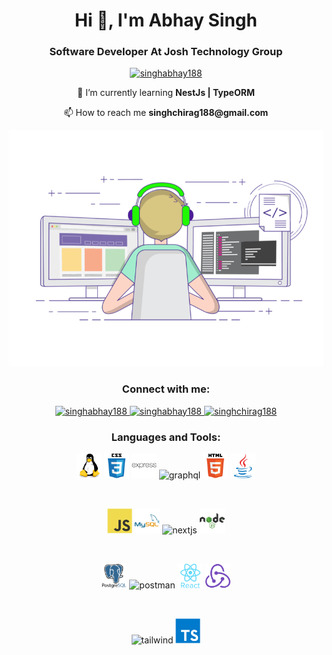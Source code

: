 <h1 align="center">Hi 👋, I'm Abhay Singh</h1>
<h3 align="center">Software Developer At Josh Technology Group</h3>
  
<p align="center"> 
  <a href="https://github.com/ryo-ma/github-profile-trophy">
    <img src="https://github-profile-trophy.vercel.app/?username=singhabhay188" alt="singhabhay188" />
  </a> 
</p>  

<p align="center">🌱 I’m currently learning <strong>NestJs | TypeORM</strong></p>
<p align="center">📫 How to reach me <strong>singhchirag188@gmail.com</strong></p>

<p align="center">
  <img src="https://raw.githubusercontent.com/devSouvik/devSouvik/master/gif3.gif" alt="Gif" />
</p>

<h3 align="center">Connect with me:</h3>
<p align="center">
  <a href="https://linkedin.com/in/singhabhay188" target="blank">
    <img src="https://raw.githubusercontent.com/rahuldkjain/github-profile-readme-generator/master/src/images/icons/Social/linked-in-alt.svg" alt="singhabhay188" height="30" width="40" />
  </a>
  <a href="https://www.leetcode.com/singhabhay188" target="blank">
    <img src="https://raw.githubusercontent.com/rahuldkjain/github-profile-readme-generator/master/src/images/icons/Social/leet-code.svg" alt="singhabhay188" height="30" width="40" />
  </a>
  <a href="https://auth.geeksforgeeks.org/user/singhchirag188" target="blank">
    <img src="https://raw.githubusercontent.com/rahuldkjain/github-profile-readme-generator/master/src/images/icons/Social/geeks-for-geeks.svg" alt="singhchirag188" height="30" width="40" />
  </a>
</p>

<h3 align="center">Languages and Tools:</h3>

<p align="center">
  <img src="https://raw.githubusercontent.com/devicons/devicon/master/icons/linux/linux-original.svg" alt="linux" width="40" height="40"/>  
  <img src="https://raw.githubusercontent.com/devicons/devicon/master/icons/css3/css3-original-wordmark.svg" alt="css3" width="40" height="40"/>  
  <img src="https://raw.githubusercontent.com/devicons/devicon/master/icons/express/express-original-wordmark.svg" alt="express" width="40" height="40"/>  
  <img src="https://www.vectorlogo.zone/logos/graphql/graphql-icon.svg" alt="graphql" width="40" height="40"/>  
  <img src="https://raw.githubusercontent.com/devicons/devicon/master/icons/html5/html5-original-wordmark.svg" alt="html5" width="40" height="40"/>  
  <img src="https://raw.githubusercontent.com/devicons/devicon/master/icons/java/java-original.svg" alt="java" width="40" height="40"/>  
</p>

<br>

<p align="center">
  <img src="https://raw.githubusercontent.com/devicons/devicon/master/icons/javascript/javascript-original.svg" alt="javascript" width="40" height="40"/>  
  <img src="https://raw.githubusercontent.com/devicons/devicon/master/icons/mysql/mysql-original-wordmark.svg" alt="mysql" width="40" height="40"/> 
  <img src="https://cdn.worldvectorlogo.com/logos/nextjs-2.svg" alt="nextjs" width="40" height="40"/>  
  <img src="https://raw.githubusercontent.com/devicons/devicon/master/icons/nodejs/nodejs-original-wordmark.svg" alt="nodejs" width="40" height="40"/>  
</p>

<br>

<p align="center">
  <img src="https://raw.githubusercontent.com/devicons/devicon/master/icons/postgresql/postgresql-original-wordmark.svg" alt="postgresql" width="40" height="40"/>  
  <img src="https://www.vectorlogo.zone/logos/getpostman/getpostman-icon.svg" alt="postman" width="40" height="40"/>  
  <img src="https://raw.githubusercontent.com/devicons/devicon/master/icons/react/react-original-wordmark.svg" alt="react" width="40" height="40"/>  
  <img src="https://raw.githubusercontent.com/devicons/devicon/master/icons/redux/redux-original.svg" alt="redux" width="40" height="40"/>  
</p>

<br>

<p align="center">
  <img src="https://www.vectorlogo.zone/logos/tailwindcss/tailwindcss-icon.svg" alt="tailwind" width="40" height="40"/>  
  <img src="https://raw.githubusercontent.com/devicons/devicon/master/icons/typescript/typescript-original.svg" alt="typescript" width="40" height="40"/>  
</p>
